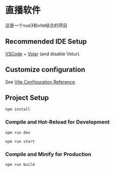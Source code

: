 # 直播软件
这是一个vue3和vite结合的项目
<!-- This template should help get you started developing with Vue 3 in Vite. -->

## Recommended IDE Setup

[VSCode](https://code.visualstudio.com/) + [Volar](https://marketplace.visualstudio.com/items?itemName=Vue.volar) (and disable Vetur).

## Customize configuration

See [Vite Configuration Reference](https://vitejs.dev/config/).

## Project Setup

``` 首先安装依赖 
npm install
```

### Compile and Hot-Reload for Development

```运行使用浏览器方法访问使用以下命令 但使用浏览器访问你将不能开启直播 使用的是electron的api所以会出现以下
npm run dev
```
```通过此命令进行启动 此命令会打开electron
npm run start
```
### Compile and Minify for Production

```通过以下命令打包 打包后的软件会出现在dists目录下
npm run build
```

``` 开发环境
```